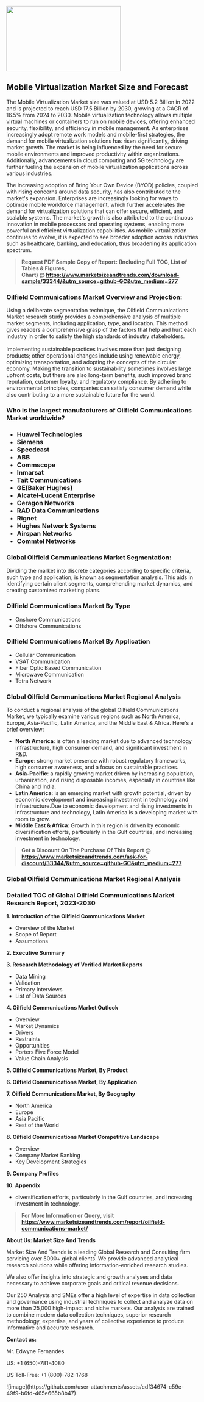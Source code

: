 <p><img class="alignnone size-medium wp-image-20088" src="https://ffe5etoiles.com/wp-content/uploads/2024/12/MST1-300x171.png" alt="" width="300" height="171" /></p><h2>Mobile Virtualization Market Size and Forecast</h2><p>The Mobile Virtualization Market size was valued at USD 5.2 Billion in 2022 and is projected to reach USD 17.5 Billion by 2030, growing at a CAGR of 16.5% from 2024 to 2030. Mobile virtualization technology allows multiple virtual machines or containers to run on mobile devices, offering enhanced security, flexibility, and efficiency in mobile management. As enterprises increasingly adopt remote work models and mobile-first strategies, the demand for mobile virtualization solutions has risen significantly, driving market growth. The market is being influenced by the need for secure mobile environments and improved productivity within organizations. Additionally, advancements in cloud computing and 5G technology are further fueling the expansion of mobile virtualization applications across various industries.</p><p>The increasing adoption of Bring Your Own Device (BYOD) policies, coupled with rising concerns around data security, has also contributed to the market's expansion. Enterprises are increasingly looking for ways to optimize mobile workforce management, which further accelerates the demand for virtualization solutions that can offer secure, efficient, and scalable systems. The market's growth is also attributed to the continuous innovation in mobile processors and operating systems, enabling more powerful and efficient virtualization capabilities. As mobile virtualization continues to evolve, it is expected to see broader adoption across industries such as healthcare, banking, and education, thus broadening its application spectrum.</p></p><blockquote id="" class=""><strong>Request PDF Sample Copy of Report: (Including Full TOC, List of Tables &amp; Figures, Chart)&nbsp;@&nbsp;<strong><a href="https://www.marketsizeandtrends.com/download-sample/33344/&utm_source=github-GC&utm_medium=277" target="_blank">https://www.marketsizeandtrends.com/download-sample/33344/&utm_source=github-GC&utm_medium=277</a></strong></strong></blockquote><h3 id="" class="">Oilfield Communications Market&nbsp;Overview and Projection:</h3><p id="" class="">Using a deliberate segmentation technique, the Oilfield Communications Market research study provides a comprehensive analysis of multiple market segments, including application, type, and location. This method gives readers a comprehensive grasp of the factors that help and hurt each industry in order to satisfy the high standards of industry stakeholders. <br /> <br />Implementing sustainable practices involves more than just designing products; other operational changes include using renewable energy, optimizing transportation, and adopting the concepts of the circular economy. Making the transition to sustainability sometimes involves large upfront costs, but there are also long-term benefits, such improved brand reputation, customer loyalty, and regulatory compliance. By adhering to environmental principles, companies can satisfy consumer demand while also contributing to a more sustainable future for the world.</p><h3 id="" class="">Who is the largest manufacturers of&nbsp;Oilfield Communications Market worldwide?</h3><h3 class=""><p><ul><li>Huawei Technologies </li><li> Siemens </li><li> Speedcast </li><li> ABB </li><li> Commscope </li><li> Inmarsat </li><li> Tait Communications </li><li> GE(Baker Hughes) </li><li> Alcatel-Lucent Enterprise </li><li> Ceragon Networks </li><li> RAD Data Communications </li><li> Rignet </li><li> Hughes Network Systems </li><li> Airspan Networks </li><li> Commtel Networks</li></ul></p></h3><h3 id="" class="">Global&nbsp;Oilfield Communications Market Segmentation:</h3><p id="" class="">Dividing the market into discrete categories according to specific criteria, such type and application, is known as segmentation analysis. This aids in identifying certain client segments, comprehending market dynamics, and creating customized marketing plans.</p><h3 id="" class="">Oilfield Communications Market&nbsp;By Type</h3><p><p><ul><li>Onshore Communications </li><li> Offshore Communications</p></li></ul></p></p><h3 id="" class="">Oilfield Communications Market&nbsp;By Application</h3><p class=""><p><ul><li>Cellular Communication </li><li> VSAT Communication </li><li> Fiber Optic Based Communication </li><li> Microwave Communication </li><li> Tetra Network</li></ul></p></p><h3 id="" class="">Global Oilfield Communications Market Regional Analysis</h3><p id="" class="">To conduct a regional analysis of the global Oilfield Communications Market, we typically examine various regions such as North America, Europe, Asia-Pacific, Latin America, and the Middle East &amp; Africa. Here's a brief overview:</p><ul><li><strong>North America</strong>: is often a leading market due to advanced technology infrastructure, high consumer demand, and significant investment in R&amp;D.</li><li><strong>Europe</strong>: strong market presence with robust regulatory frameworks, high consumer awareness, and a focus on sustainable practices.</li><li><strong>Asia-Pacific</strong>: a rapidly growing market driven by increasing population, urbanization, and rising disposable incomes, especially in countries like China and India.</li><li><strong>Latin America</strong>: is an emerging market with growth potential, driven by economic development and increasing investment in technology and infrastructure.Due to economic development and rising investments in infrastructure and technology, Latin America is a developing market with room to grow.</li><li><strong>Middle East &amp; Africa</strong>: Growth in this region is driven by economic diversification efforts, particularly in the Gulf countries, and increasing investment in technology.</li></ul><blockquote id="" class=""><strong>Get a Discount On The Purchase Of This Report @ <strong><a href="https://www.marketsizeandtrends.com/ask-for-discount/33344/&utm_source=github-GC&utm_medium=277" target="_blank">https://www.marketsizeandtrends.com/ask-for-discount/33344/&utm_source=github-GC&utm_medium=277</a></strong></strong></blockquote><h3 id="" class="">Global Oilfield Communications Market Regional Analysis</h3><h3 id="" class="">Detailed TOC of Global Oilfield Communications Market Research Report, 2023-2030</h3><p id="" class=""><strong>1. Introduction of the Oilfield Communications Market</strong></p><ul><li>Overview of the Market</li><li>Scope of Report</li><li>Assumptions</li></ul><p id="" class=""><strong>2. Executive Summary</strong></p><p id="" class=""><strong>3. Research Methodology of Verified Market Reports</strong></p><ul><li>Data Mining</li><li>Validation</li><li>Primary Interviews</li><li>List of Data Sources</li></ul><p id="" class=""><strong>4. Oilfield Communications Market Outlook</strong></p><ul><li>Overview</li><li>Market Dynamics</li><li>Drivers</li><li>Restraints</li><li>Opportunities</li><li>Porters Five Force Model</li><li>Value Chain Analysis</li></ul><p id="" class=""><strong>5. Oilfield Communications Market, By Product</strong></p><p id="" class=""><strong>6. Oilfield Communications Market, By Application</strong></p><p id="" class=""><strong>7. Oilfield Communications Market, By Geography</strong></p><ul><li>North America</li><li>Europe</li><li>Asia Pacific</li><li>Rest of the World</li></ul><p id="" class=""><strong>8. Oilfield Communications Market Competitive Landscape</strong></p><ul><li>Overview</li><li>Company Market Ranking</li><li>Key Development Strategies</li></ul><p id="" class=""><strong>9. Company Profiles</strong></p><p id="" class=""><strong>10. Appendix</strong></p><ul><li>diversification efforts, particularly in the Gulf countries, and increasing investment in technology.</li></ul><blockquote id="" class=""><strong>For More Information or Query, visit <strong><strong><a href="https://www.marketsizeandtrends.com/report/oilfield-communications-market/" target="_blank">https://www.marketsizeandtrends.com/report/oilfield-communications-market/</a></strong></strong></strong></blockquote><p id="" class=""><strong>About Us: Market Size And Trends</strong></p><p id="" class="">Market Size And Trends is a leading Global Research and Consulting firm servicing over 5000+ global clients. We provide advanced analytical research solutions while offering information-enriched research studies.</p><p id="" class="">We also offer insights into strategic and growth analyses and data necessary to achieve corporate goals and critical revenue decisions.</p><p id="" class="">Our 250 Analysts and SMEs offer a high level of expertise in data collection and governance using industrial techniques to collect and analyze data on more than 25,000 high-impact and niche markets. Our analysts are trained to combine modern data collection techniques, superior research methodology, expertise, and years of collective experience to produce informative and accurate research.</p><p id="" class=""><strong>Contact us:</strong></p><p id="" class="">Mr. Edwyne Fernandes</p><p id="" class="">US: +1 (650)-781-4080</p><p id="" class="">US Toll-Free: +1 (800)-782-1768</p>
![image](https://github.com/user-attachments/assets/cdf34674-c59e-49f9-b6fd-465e665b8b47)
